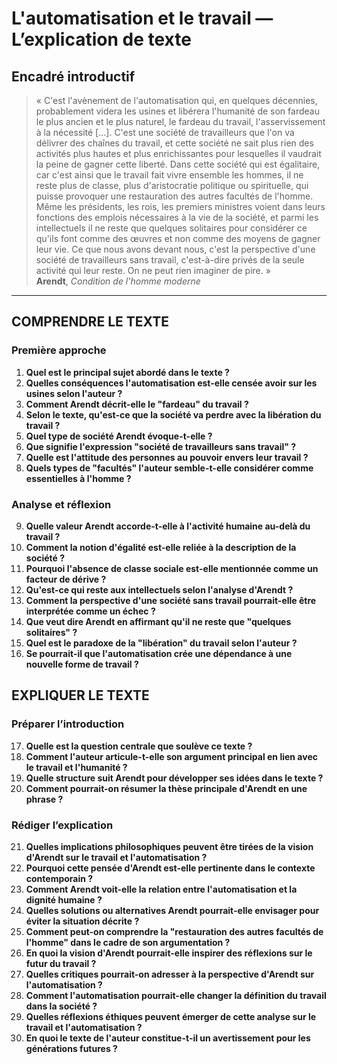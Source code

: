 # L'automatisation et le travail — L’explication de texte

## Encadré introductif
> « C'est l'avènement de l'automatisation qui, en quelques décennies, probablement videra les usines et libérera l'humanité de son fardeau le plus ancien et le plus naturel, le fardeau du travail, l'asservissement à la nécessité […]. C'est une société de travailleurs que l'on va délivrer des chaînes du travail, et cette société ne sait plus rien des activités plus hautes et plus enrichissantes pour lesquelles il vaudrait la peine de gagner cette liberté. Dans cette société qui est égalitaire, car c'est ainsi que le travail fait vivre ensemble les hommes, il ne reste plus de classe, plus d'aristocratie politique ou spirituelle, qui puisse provoquer une restauration des autres facultés de l'homme. Même les présidents, les rois, les premiers ministres voient dans leurs fonctions des emplois nécessaires à la vie de la société, et parmi les intellectuels il ne reste que quelques solitaires pour considérer ce qu'ils font comme des œuvres et non comme des moyens de gagner leur vie. Ce que nous avons devant nous, c'est la perspective d'une société de travailleurs sans travail, c'est-à-dire privés de la seule activité qui leur reste. On ne peut rien imaginer de pire. »  
> **Arendt**, *Condition de l'homme moderne*

---

## COMPRENDRE LE TEXTE

### Première approche

1. **Quel est le principal sujet abordé dans le texte ?**  
2. **Quelles conséquences l'automatisation est-elle censée avoir sur les usines selon l'auteur ?**  
3. **Comment Arendt décrit-elle le "fardeau" du travail ?**  
4. **Selon le texte, qu'est-ce que la société va perdre avec la libération du travail ?**  
5. **Quel type de société Arendt évoque-t-elle ?**  
6. **Que signifie l'expression "société de travailleurs sans travail" ?**  
7. **Quelle est l'attitude des personnes au pouvoir envers leur travail ?**  
8. **Quels types de "facultés" l'auteur semble-t-elle considérer comme essentielles à l'homme ?**  

### Analyse et réflexion

9. **Quelle valeur Arendt accorde-t-elle à l'activité humaine au-delà du travail ?**  
10. **Comment la notion d'égalité est-elle reliée à la description de la société ?**  
11. **Pourquoi l'absence de classe sociale est-elle mentionnée comme un facteur de dérive ?**  
12. **Qu'est-ce qui reste aux intellectuels selon l'analyse d'Arendt ?**  
13. **Comment la perspective d'une société sans travail pourrait-elle être interprétée comme un échec ?**  
14. **Que veut dire Arendt en affirmant qu'il ne reste que "quelques solitaires" ?**  
15. **Quel est le paradoxe de la "libération" du travail selon l'auteur ?**  
16. **Se pourrait-il que l'automatisation crée une dépendance à une nouvelle forme de travail ?**  

## EXPLIQUER LE TEXTE

### Préparer l’introduction

17. **Quelle est la question centrale que soulève ce texte ?**  
18. **Comment l'auteur articule-t-elle son argument principal en lien avec le travail et l'humanité ?**  
19. **Quelle structure suit Arendt pour développer ses idées dans le texte ?**  
20. **Comment pourrait-on résumer la thèse principale d'Arendt en une phrase ?**  

### Rédiger l’explication

21. **Quelles implications philosophiques peuvent être tirées de la vision d'Arendt sur le travail et l'automatisation ?**  
22. **Pourquoi cette pensée d'Arendt est-elle pertinente dans le contexte contemporain ?**  
23. **Comment Arendt voit-elle la relation entre l'automatisation et la dignité humaine ?**  
24. **Quelles solutions ou alternatives Arendt pourrait-elle envisager pour éviter la situation décrite ?**  
25. **Comment peut-on comprendre la "restauration des autres facultés de l'homme" dans le cadre de son argumentation ?**  
26. **En quoi la vision d'Arendt pourrait-elle inspirer des réflexions sur le futur du travail ?**  
27. **Quelles critiques pourrait-on adresser à la perspective d'Arendt sur l'automatisation ?**  
28. **Comment l'automatisation pourrait-elle changer la définition du travail dans la société ?**  
29. **Quelles réflexions éthiques peuvent émerger de cette analyse sur le travail et l'automatisation ?**  
30. **En quoi le texte de l'auteur constitue-t-il un avertissement pour les générations futures ?**  